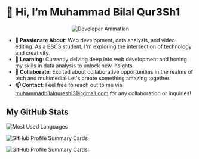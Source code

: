 # 👋 Hi, I’m Muhammad Bilal Qur3Sh1     
<p align="center">
  <img src="https://i.giphy.com/media/v1.Y2lkPTc5MGI3NjExdXF4aml3eGk5ZW42dm9tMTUyZDh4OWtieTJqcDMwdWJ2aWluaTE5eiZlcD12MV9pbnRlcm5hbF9naWZfYnlfaWQmY3Q9Zw/xT9IgIc0lryrxvqVGM/giphy.gif" alt="Developer Animation">
</p>

- **👀 Passionate About**: Web development, data analysis, and video editing. As a BSCS student, I'm exploring the intersection of technology and creativity.
- **🌱 Learning**: Currently delving deep into web development and honing my skills in data analysis to unlock new insights.
- **💞️ Collaborate**: Excited about collaborative opportunities in the realms of tech and multimedia! Let's create something amazing together.
- **📫 Contact**: Feel free to reach out to me via muhammadbilalqureshi31@gmail.com for any collaboration or inquiries!



## My GitHub Stats

![Most Used Languages](https://github-readme-stats.vercel.app/api/top-langs/?username=f219066&layout=compact&theme=dark&hide_border=true)

![GitHub Profile Summary Cards](https://github-profile-summary-cards.vercel.app/api/cards/repos-per-language?username=f219066&theme=github_dark)

![GitHub Profile Summary Cards](https://github-profile-summary-cards.vercel.app/api/cards/most-commit-language?username=f219066&theme=github_dark)



<!---
f219066/f219066 is a ✨ special ✨ repository because its `README.md` (this file) appears on your GitHub profile.
You can click the Preview link to take a look at your changes.
--->

